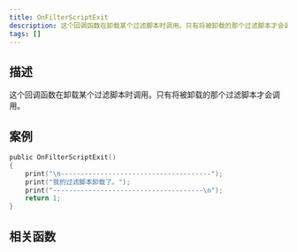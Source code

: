 ```yaml
---
title: OnFilterScriptExit
description: 这个回调函数在卸载某个过滤脚本时调用。只有将被卸载的那个过滤脚本才会调用。
tags: []
---
```


## 描述

 这个回调函数在卸载某个过滤脚本时调用。只有将被卸载的那个过滤脚本才会调用。

## 案例

```c
public OnFilterScriptExit()
{
    print("\n--------------------------------------");
    print("我的过滤脚本卸载了。");
    print("--------------------------------------\n");
    return 1;
}
```

## 相关函数
